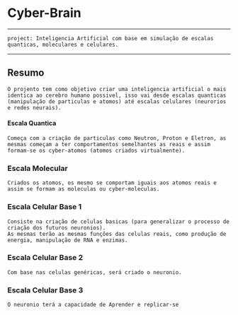 # Cyber-Brain

---
    project: Inteligencia Artificial com base em simulação de escalas quanticas, moleculares e celulares.
---
## Resumo
    O projento tem como objetivo criar uma inteligencia artificial o mais identica ao cerebro humano possivel, isso vai desde escalas quanticas (manipulação de particulas e atomos) até escalas celulares (neurorios e redes neurais).
#### Escala Quantica
    Começa com a criação de particulas como Neutron, Proton e Eletron, as mesmas começam a ter comportamentos semelhantes as reais e assim formam-se os cyber-atomos (atomos criados virtualmente).
### Escala Molecular
    Criados os atomos, os mesmo se comportam iguais aos atomos reais e assim se formam as moleculas ou cyber-moleculas.
### Escala Celular Base 1
    Consiste na criação de celulas basicas (para generalizar o processo de criação dos futuros neuronios).
    As mesmas terão as mesmas funções das celulas reais, como produção de energia, manipulação de RNA e enzimas.
### Escala Celular Base 2
    Com base nas celulas genéricas, será criado o neuronio.
### Escala Celular Base 3
    O neuronio terá a capacidade de Aprender e replicar-se